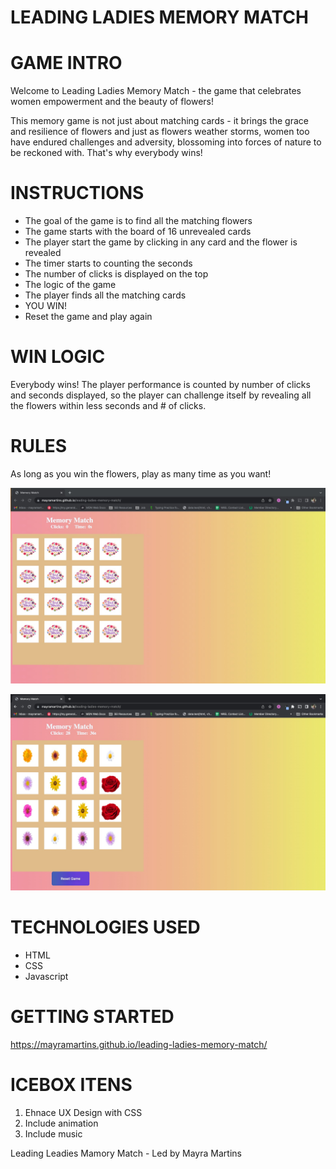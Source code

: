 # LEADING LADIES MEMORY MATCH

# GAME INTRO

Welcome to Leading Ladies Memory Match - the game that celebrates women empowerment and the beauty of flowers!

This memory game is not just about matching cards - it brings the grace and resilience of flowers and just as flowers weather storms, women too have endured challenges and adversity, blossoming into forces of nature to be reckoned with. That's why everybody wins!

# INSTRUCTIONS

- The goal of the game is to find all the matching flowers
- The game starts with the board of 16 unrevealed cards
- The player start the game by clicking in any card and the flower is revealed
- The timer starts to counting the seconds
- The number of clicks is displayed on the top
- The logic of the game
- The player finds all the matching cards
- YOU WIN!
- Reset the game and play again

# WIN LOGIC

Everybody wins! The player performance is counted by number of clicks and seconds displayed, so the player can challenge itself by revealing all the flowers within less seconds and # of clicks.

# RULES

As long as you win the flowers, play as many time as you want!

![Game Display](imgs/Screenshot1.jpeg)

![You win! Reset and play again](imgs/Screenshot2.jpeg)

# TECHNOLOGIES USED

- HTML
- CSS
- Javascript

# GETTING STARTED

https://mayramartins.github.io/leading-ladies-memory-match/

# ICEBOX ITENS

1. Ehnace UX Design with CSS
2. Include animation
3. Include music

Leading Leadies Mamory Match - Led by Mayra Martins
